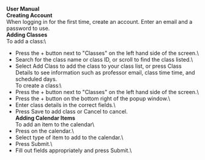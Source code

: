 **User Manual**\
**Creating Account**\
When logging in for the first time, create an account. Enter an email and a password to use.\
**Adding Classes**\
To add a class:\
- Press the + button next to "Classes" on the left hand side of the screen.\
- Search for the class name or class ID, or scroll to find the class listed.\
- Select Add Class to add the class to your class list, or press Class Details to see information such as professor email, class time time, and scheduled days.\
To create a class:\
- Press the + button next to "Classes" on the left hand side of the screen.\
- Press the + button on the bottom right of the popup window.\
- Enter class details in the correct fields.\
- Press Save to add class or Cancel to cancel.\
**Adding Calendar Items**\
To add an item to the calendar\
- Press on the calendar.\
- Select type of item to add to the calendar.\
- Press Submit.\
- Fill out fields appropriately and press Submit.\
